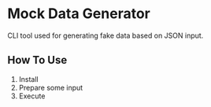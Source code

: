 # Mock Data Generator
CLI tool used for generating fake data based on JSON input.

## How To Use
1. Install
2. Prepare some input
3. Execute 